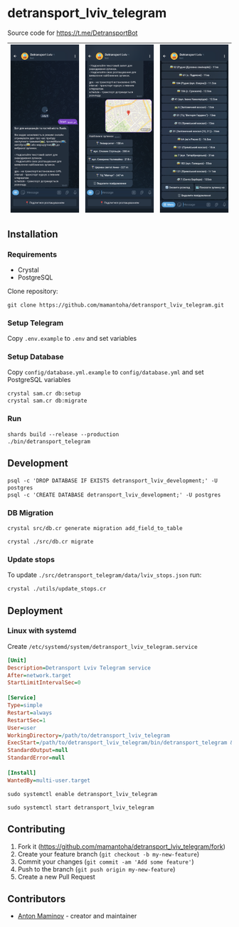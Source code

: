 # detransport_lviv_telegram

Source code for <https://t.me/DetransportBot>

| ![image](https://github.com/mamantoha/detransport_lviv_telegram/blob/master/screenshots/screenshot1.png?raw=true) | ![image](https://github.com/mamantoha/detransport_lviv_telegram/blob/master/screenshots/screenshot2.png?raw=true) | ![image](https://github.com/mamantoha/detransport_lviv_telegram/blob/master/screenshots/screenshot3.png?raw=true) |
| --- | --- | --- |

## Installation

### Requirements

- Crystal
- PostgreSQL

Clone repository:

```console
git clone https://github.com/mamantoha/detransport_lviv_telegram.git
```

### Setup Telegram

Copy `.env.example` to `.env` and set variables

### Setup Database

Copy `config/database.yml.example` to `config/database.yml` and set PostgreSQL variables

```console
crystal sam.cr db:setup
crystal sam.cr db:migrate
```

### Run

```console
shards build --release --production
./bin/detransport_telegram
```

## Development

```
psql -c 'DROP DATABASE IF EXISTS detransport_lviv_development;' -U postgres
psql -c 'CREATE DATABASE detransport_lviv_development;' -U postgres
```

### DB Migration

```console
crystal src/db.cr generate migration add_field_to_table
```

```crystal
crystal ./src/db.cr migrate
```

### Update stops

To update `./src/detransport_telegram/data/lviv_stops.json` run:

```console
crystal ./utils/update_stops.cr
```

## Deployment

### Linux with systemd

Create `/etc/systemd/system/detransport_lviv_telegram.service`

```ini
[Unit]
Description=Detransport Lviv Telegram service
After=network.target
StartLimitIntervalSec=0

[Service]
Type=simple
Restart=always
RestartSec=1
User=user
WorkingDirectory=/path/to/detransport_lviv_telegram
ExecStart=/path/to/detransport_lviv_telegram/bin/detransport_telegram &>/dev/null &
StandardOutput=null
StandardError=null

[Install]
WantedBy=multi-user.target
```

```console
sudo systemctl enable detransport_lviv_telegram
```

```console
sudo systemctl start detransport_lviv_telegram
```

## Contributing

1. Fork it (<https://github.com/mamantoha/detransport_lviv_telegram/fork>)
2. Create your feature branch (`git checkout -b my-new-feature`)
3. Commit your changes (`git commit -am 'Add some feature'`)
4. Push to the branch (`git push origin my-new-feature`)
5. Create a new Pull Request

## Contributors

- [Anton Maminov](https://github.com/mamantoha) - creator and maintainer
